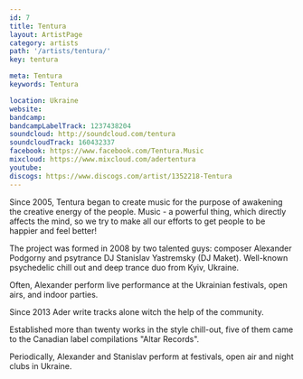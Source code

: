 ```yaml
---
id: 7
title: Tentura
layout: ArtistPage
category: artists
path: '/artists/tentura/'
key: tentura

meta: Tentura
keywords: Tentura

location: Ukraine
website: 
bandcamp: 
bandcampLabelTrack: 1237438204
soundcloud: http://soundcloud.com/tentura
soundcloudTrack: 160432337
facebook: https://www.facebook.com/Tentura.Music
mixcloud: https://www.mixcloud.com/adertentura
youtube: 
discogs: https://www.discogs.com/artist/1352218-Tentura
---
```


Since 2005, Tentura began to create music for the purpose of awakening the creative energy of the people. Music - a powerful thing, which directly affects the mind, so we try to make all our efforts to get people to be happier and feel better!

The project was formed in 2008 by two talented guys: composer Alexander Podgorny and psytrance DJ Stanislav Yastremsky (DJ Maket).
Well-known psychedelic chill out and deep trance duo from Kyiv, Ukraine.

Often, Alexander perform live performance at the Ukrainian festivals, open airs, and indoor parties.

Since 2013 Ader write tracks alone witch the help of the community.

Еstablished more than twenty works in the style chill-out, five of them came to the Canadian label compilations "Altar Records".

Periodically, Alexander and Stanislav perform at festivals, open air and night clubs in Ukraine.
